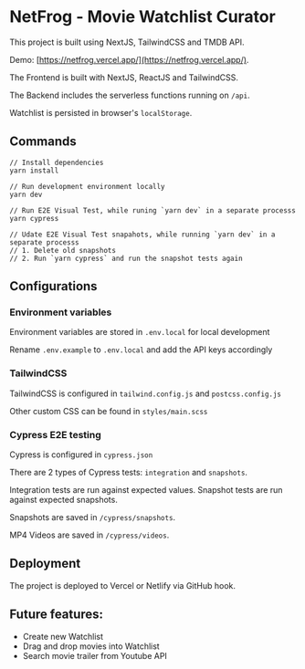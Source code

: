 # NetFrog - Movie Watchlist Curator

This project is built using NextJS, TailwindCSS and TMDB API.

Demo: [https://netfrog.vercel.app/](https://netfrog.vercel.app/).

The Frontend is built with NextJS, ReactJS and TailwindCSS.

The Backend includes the serverless functions running on `/api`.

Watchlist is persisted in browser's `localStorage`.

## Commands

```
// Install dependencies
yarn install

// Run development environment locally
yarn dev

// Run E2E Visual Test, while runing `yarn dev` in a separate processs
yarn cypress

// Udate E2E Visual Test snapahots, while running `yarn dev` in a separate processs
// 1. Delete old snapshots
// 2. Run `yarn cypress` and run the snapshot tests again
```

## Configurations

### Environment variables

Environment variables are stored in `.env.local` for local development

Rename `.env.example` to `.env.local` and add the API keys accordingly

### TailwindCSS

TailwindCSS is configured in `tailwind.config.js` and `postcss.config.js`

Other custom CSS can be found in `styles/main.scss`

### Cypress E2E testing

Cypress is configured in `cypress.json`

There are 2 types of Cypress tests: `integration` and `snapshots`.

Integration tests are run against expected values. Snapshot tests are run against expected snapshots.

Snapshots are saved in `/cypress/snapshots`.

MP4 Videos are saved in `/cypress/videos`.

## Deployment

The project is deployed to Vercel or Netlify via GitHub hook.

## Future features:

- Create new Watchlist
- Drag and drop movies into Watchlist
- Search movie trailer from Youtube API